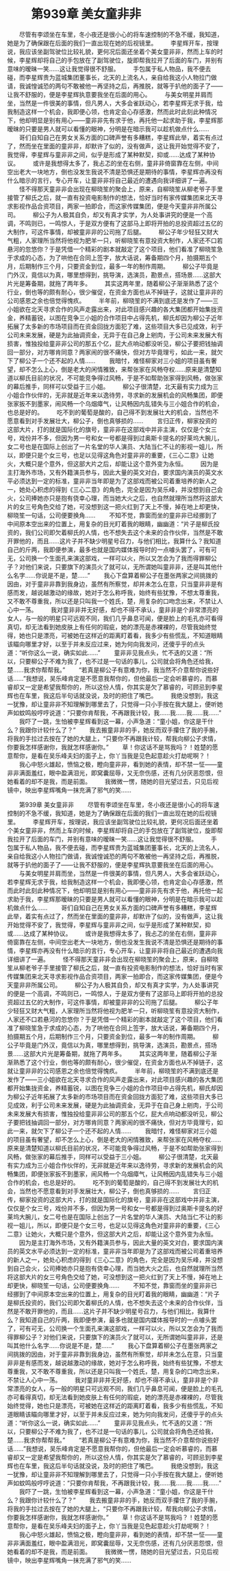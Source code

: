 # 　　第939章 美女童非非
　　尽管有李颂坐在车里，冬小夜还是很小心的将车速控制的不急不缓，我知道，她是为了确保跟在后面的我们一直出现在她的后视镜里。
　　李星辉开车，按理说，我应该坐副驾驶位比较礼貌，更何况后面还坐着个美女童非非，然而上车的时候，李星辉却将自己的手包放在了副驾驶位，旋即帮我拉开了后面的车门，并别有意味的暧昧一笑……这让我觉得很不舒服。
　　手包属于私人物品，我不便去碰，而李星辉贵为蓝城集团董事长，北天的上流名人，亲自给我这小人物拉门做请，我诚惶诚恐的两句不敢被他一再坚持之后，再推脱，就等于扒他的面子了——让我不舒服的，便是李星辉执意要我坐在后面的用心。
　　与美女明星并肩而坐，当然是一件很美的事情，但凡男人，大多会雀跃动心，若李星辉无求于我，给我制造这样一个机会，我即便心领，也肯定会心存感激，然而此时此刻此种情况下，他却明显是别有用心——童非非先有求于他，再托他一起求助于我，李星辉那暧昧的只要是男人就可以看懂的眼神，分明是在暗示我可以趁机做点什么……
　　哥们自知自己在男女关系方面的口碑声誉有多糟糕，李星辉此举，着实有点过了，然而坐在里面的童非非，却默许了似的，没有做声，这让我开始觉得不安了，我觉得，李星辉与童非非之间，似乎是形成了某种默契，抑或……达成了某种协议。
　　或许是我想得太多了，我忐忑的坐在右侧，童非非倚窗靠在左侧，中间空出老大一块地方，倒也没发生我说不清是恐惧还是期待的事情，李星辉亦再没有什么暗示的言行，专心开车，让童非非将自己最近的遭遇向我详细讲了一遍。
　　怪不得那天童非非会出现在柳晓笙的聚会上，原来，自柳晓笙从柳老爷子手里接管了柳氏之后，就一直有投资电影制作的想法，恰好当时有家传媒集团来北天寻求影视作品合资项目，两家一拍即合，而这家传媒集团，便是今天童非非所属公司。
　　柳公子为人极其自负，却又有真才实学，为人处事讲究的便是一个高调，不鸣则已，一鸣惊人，于是双方便有了这部马上即将开拍的总投资超过五亿的大制作，可这件事情，却被童非非的公司拖了后腿。
　　柳公子年少轻狂又财大气粗，人家理所当然将他视为肥羊一只，听柳晓笙有意投资大制作，人家还不口若悬河的忽悠你？于是凭借一个精彩的剧本就敲定了这个项目，他们看准了柳晓笙急于求成的心态，为了哄他在合同上签字，放大话说，筹备期四个月，拍摄期五个月，后期制作三个月，只要资金到位，最多一年的制作周期。
　　柳公子毕竟是门外汉，竟信以为真，哪里想得到，挑导演，选演员，勘景点，搭场景……这部大片光是筹备期，就拖了两年多。
　　其实这两年里，随着柳公子渐渐熟悉了这个行业，倒也等的颇有耐心，很少催促，在资金方面也从不掉链子，这就让童非非的公司感恩之余也倍觉得愧疚。
　　半年前，柳晓笙的不满到底还是发作了——三小姐欲在北天寻求合作的风声走露出来，对此项目感兴趣的各大集团都开始集拢资金，养精蓄锐，以图在竞争三小姐的合作项目中占得先机，柳氏却因为柳公子近年拓展了太多新的市场项目而在资金回拢方面犯了难，这些项目大多已见成效，利于公司未来发展，硬是为此抽调资金，无异于在自己身上剜肉，于公司未来发展大有损害，惟独投给童非非公司的那五个亿，屁大点响动都没听见，柳公子要把钱抽调回一部分，对方哪肯同意？两家闹的很不痛快，但对方毕竟理亏，如此一来，就欠下了柳公子一个还不起的人情……
　　我暗忖，难怪柳家对三小姐的项目虽有奢望，却不怎么上心，倒是老大的闲情雅致，来帮张家在风畅夺权……原来是清楚知道以柳氏目前的状况，不可能竞争得过风畅，于是不如帮助张家得到风畅，做张家的幕后推手，同样可以受益于三小姐。
　　柳公子很清楚，北天最有实力成为三小姐合作伙伴的，无非就是近年来以逸待劳，寻求新的发展机会的风畅集团，即便张家扳不到墨家，闹风畅一个乌烟瘴气，让风畅因内乱错失与三小姐合作的机会，也总是好的。
　　吃不到的葡萄是酸的，自己得不到发展壮大的机会，当然也不愿意看到对手发展壮大，柳公子，倒也真够损的……
　　言归正传，柳家投资的这部大片，打的就是国际化的旗号，童非非在这部戏中并非主演，仅仅是个女三号，戏份并不多，但因为男一号和女一号都是得到过奥斯卡提名的好莱坞大腕儿，女二号也是在国际上创出了一片名堂的华人演员、大陆当仁不让的影视一姐儿，所以，即便只是个女三号，也足以见得这角色对童非非的重要，《三心二意》让她火，大概只是个意外，但这部大片之后，却能让这个意外变为永恒。
　　因为是主打海外市场，又有外籍演员参与，因此大量的英文对白，要求国内演员的英文水平必须达到一定的标准，童非非当年即是为了这部戏而被公司着重培养的新人之一，她处心积虑的得到《三心二意》的角色，完全是因为吴乐峰，并没想到自己会火，公司捧她亦只是抱有侥幸心理，而当她大火之后，也自然就理所当然将这部大片的女三号角色交给了她，可没想到这一把火红到了天上不慢，掉在地上却更快，柳晓笙一句话，公司便要换角……
　　不知不觉，靠窗而坐的童非非已经挪到了中间原本空出来的位置上，用复杂的目光盯着我的眼睛，幽幽道：“片子是柳氏投资的，我们公司即欠着柳氏的人情，也不想失去这个未来的合作伙伴，当然是不敢开罪他的，而且……这片子并不缺少明星号召力，与他们相比，我算什么？我知道自己的斤两，我即便参演，最多也就是国内媒体报导时的一点噱头罢了，可有可无，公司换一个生面孔来演这部戏，一样可以火，所以又怎会为了我而得罪柳公子？对他们来说，只要旗下的演员火了就可以，无所谓她叫童非非，还是叫其他什么名字……你说是不是，楚……”
　　我心下盘算着柳公子在墨张两家之间挑拨的因由，对于童非非靠到我身边，虽然有所察觉，却并未怎么在意，只当童非非是有感而发，越说越激动的缘故，她对于怎么称呼我，始终有些犹豫，不想太尊重我，又不敢不尊重我，所以还是只叫我一个姓氏，楚，用复杂的口吻念出来，不禁让人心中一荡。
　　我对童非非并无好感，却也不得不承认，童非非是个非常漂亮的女人，与一般的明星只可远观不同，我们几乎鼻息可闻，便是脸上的毛孔亦可看得真切，却无法看到她皮肤上有任何的瑕疵，她的漂亮是赤裸裸的，尽管我始终觉得，她也只是漂亮，可被她在这样近的距离盯着看，我多少有些慌乱，不知道眼睛该瞄向哪里才好，以至于并未反应过来，她为何向我发问，还傻乎乎的点头道：“听你这么一说，确实如此……”
　　童非非见我点头，忙不迭的又道：“所以，只要柳公子不难为我了，也不过是一句话的事儿，公司就会将角色还给我，楚……我求你帮帮我。”
　　“若真是柳公子有意难为你，我当然不介意帮你说些好话……”我想说，吴乐峰肯定是不愿意我帮你的，但他最后一定会听慕睿的，而慕睿却又一定是希望我帮你的，所以这份人情，你其实是欠了慕睿的，可顾忌到李星辉也在车里，我这后半句话就没说，及时的把住了嘴巴。
　　我绝没想到，我这一犹豫，却让童非非不知理解到哪里去了，只觉得一只小手按在我大腿上，便听她声如蚊鸣般哼哼说道：“只要你肯帮我，不再跟我计较，我……我……我……我……”
　　我吓了一跳，生怕被李星辉看到这一幕，小声急道：“童小姐，你这是干什么？我跟你计较什么了？”
　　我去搬童非非的手，她反而双手攥住了我的手腕，将我的手拉过去按在了她的大腿上，“只要你不再跟我计较，帮我向柳公子求情，你要我怎样感谢你，我就怎样感谢你。”
　　草！你这话不是骂我吗？！姓楚的愿意帮你，是看在吴乐峰夫妇的面子上，你丫当我是见色起意趁火打劫呢啊？！
　　我心中怒火雄起，愤恼之极，瞪向童非非，看到她的表情，却不禁一怔——童非非满面羞红，眼中盈满泪光，即窝囊屈辱，又无奈伤感，还有几分厌恶怨恨，但她看着的却不是我，而是前面。
　　我微微一愣，随她的目光望过去，只见后视镜中，映出李星辉嘴角一抹充满了邪气的笑……

　　第939章 美女童非非
　　尽管有李颂坐在车里，冬小夜还是很小心的将车速控制的不急不缓，我知道，她是为了确保跟在后面的我们一直出现在她的后视镜里。
　　李星辉开车，按理说，我应该坐副驾驶位比较礼貌，更何况后面还坐着个美女童非非，然而上车的时候，李星辉却将自己的手包放在了副驾驶位，旋即帮我拉开了后面的车门，并别有意味的暧昧一笑……这让我觉得很不舒服。
　　手包属于私人物品，我不便去碰，而李星辉贵为蓝城集团董事长，北天的上流名人，亲自给我这小人物拉门做请，我诚惶诚恐的两句不敢被他一再坚持之后，再推脱，就等于扒他的面子了——让我不舒服的，便是李星辉执意要我坐在后面的用心。
　　与美女明星并肩而坐，当然是一件很美的事情，但凡男人，大多会雀跃动心，若李星辉无求于我，给我制造这样一个机会，我即便心领，也肯定会心存感激，然而此时此刻此种情况下，他却明显是别有用心——童非非先有求于他，再托他一起求助于我，李星辉那暧昧的只要是男人就可以看懂的眼神，分明是在暗示我可以趁机做点什么……
　　哥们自知自己在男女关系方面的口碑声誉有多糟糕，李星辉此举，着实有点过了，然而坐在里面的童非非，却默许了似的，没有做声，这让我开始觉得不安了，我觉得，李星辉与童非非之间，似乎是形成了某种默契，抑或……达成了某种协议。
　　或许是我想得太多了，我忐忑的坐在右侧，童非非倚窗靠在左侧，中间空出老大一块地方，倒也没发生我说不清是恐惧还是期待的事情，李星辉亦再没有什么暗示的言行，专心开车，让童非非将自己最近的遭遇向我详细讲了一遍。
　　怪不得那天童非非会出现在柳晓笙的聚会上，原来，自柳晓笙从柳老爷子手里接管了柳氏之后，就一直有投资电影制作的想法，恰好当时有家传媒集团来北天寻求影视作品合资项目，两家一拍即合，而这家传媒集团，便是今天童非非所属公司。
　　柳公子为人极其自负，却又有真才实学，为人处事讲究的便是一个高调，不鸣则已，一鸣惊人，于是双方便有了这部马上即将开拍的总投资超过五亿的大制作，可这件事情，却被童非非的公司拖了后腿。
　　柳公子年少轻狂又财大气粗，人家理所当然将他视为肥羊一只，听柳晓笙有意投资大制作，人家还不口若悬河的忽悠你？于是凭借一个精彩的剧本就敲定了这个项目，他们看准了柳晓笙急于求成的心态，为了哄他在合同上签字，放大话说，筹备期四个月，拍摄期五个月，后期制作三个月，只要资金到位，最多一年的制作周期。
　　柳公子毕竟是门外汉，竟信以为真，哪里想得到，挑导演，选演员，勘景点，搭场景……这部大片光是筹备期，就拖了两年多。
　　其实这两年里，随着柳公子渐渐熟悉了这个行业，倒也等的颇有耐心，很少催促，在资金方面也从不掉链子，这就让童非非的公司感恩之余也倍觉得愧疚。
　　半年前，柳晓笙的不满到底还是发作了——三小姐欲在北天寻求合作的风声走露出来，对此项目感兴趣的各大集团都开始集拢资金，养精蓄锐，以图在竞争三小姐的合作项目中占得先机，柳氏却因为柳公子近年拓展了太多新的市场项目而在资金回拢方面犯了难，这些项目大多已见成效，利于公司未来发展，硬是为此抽调资金，无异于在自己身上剜肉，于公司未来发展大有损害，惟独投给童非非公司的那五个亿，屁大点响动都没听见，柳公子要把钱抽调回一部分，对方哪肯同意？两家闹的很不痛快，但对方毕竟理亏，如此一来，就欠下了柳公子一个还不起的人情……
　　我暗忖，难怪柳家对三小姐的项目虽有奢望，却不怎么上心，倒是老大的闲情雅致，来帮张家在风畅夺权……原来是清楚知道以柳氏目前的状况，不可能竞争得过风畅，于是不如帮助张家得到风畅，做张家的幕后推手，同样可以受益于三小姐。
　　柳公子很清楚，北天最有实力成为三小姐合作伙伴的，无非就是近年来以逸待劳，寻求新的发展机会的风畅集团，即便张家扳不到墨家，闹风畅一个乌烟瘴气，让风畅因内乱错失与三小姐合作的机会，也总是好的。
　　吃不到的葡萄是酸的，自己得不到发展壮大的机会，当然也不愿意看到对手发展壮大，柳公子，倒也真够损的……
　　言归正传，柳家投资的这部大片，打的就是国际化的旗号，童非非在这部戏中并非主演，仅仅是个女三号，戏份并不多，但因为男一号和女一号都是得到过奥斯卡提名的好莱坞大腕儿，女二号也是在国际上创出了一片名堂的华人演员、大陆当仁不让的影视一姐儿，所以，即便只是个女三号，也足以见得这角色对童非非的重要，《三心二意》让她火，大概只是个意外，但这部大片之后，却能让这个意外变为永恒。
　　因为是主打海外市场，又有外籍演员参与，因此大量的英文对白，要求国内演员的英文水平必须达到一定的标准，童非非当年即是为了这部戏而被公司着重培养的新人之一，她处心积虑的得到《三心二意》的角色，完全是因为吴乐峰，并没想到自己会火，公司捧她亦只是抱有侥幸心理，而当她大火之后，也自然就理所当然将这部大片的女三号角色交给了她，可没想到这一把火红到了天上不慢，掉在地上却更快，柳晓笙一句话，公司便要换角……
　　不知不觉，靠窗而坐的童非非已经挪到了中间原本空出来的位置上，用复杂的目光盯着我的眼睛，幽幽道：“片子是柳氏投资的，我们公司即欠着柳氏的人情，也不想失去这个未来的合作伙伴，当然是不敢开罪他的，而且……这片子并不缺少明星号召力，与他们相比，我算什么？我知道自己的斤两，我即便参演，最多也就是国内媒体报导时的一点噱头罢了，可有可无，公司换一个生面孔来演这部戏，一样可以火，所以又怎会为了我而得罪柳公子？对他们来说，只要旗下的演员火了就可以，无所谓她叫童非非，还是叫其他什么名字……你说是不是，楚……”
　　我心下盘算着柳公子在墨张两家之间挑拨的因由，对于童非非靠到我身边，虽然有所察觉，却并未怎么在意，只当童非非是有感而发，越说越激动的缘故，她对于怎么称呼我，始终有些犹豫，不想太尊重我，又不敢不尊重我，所以还是只叫我一个姓氏，楚，用复杂的口吻念出来，不禁让人心中一荡。
　　我对童非非并无好感，却也不得不承认，童非非是个非常漂亮的女人，与一般的明星只可远观不同，我们几乎鼻息可闻，便是脸上的毛孔亦可看得真切，却无法看到她皮肤上有任何的瑕疵，她的漂亮是赤裸裸的，尽管我始终觉得，她也只是漂亮，可被她在这样近的距离盯着看，我多少有些慌乱，不知道眼睛该瞄向哪里才好，以至于并未反应过来，她为何向我发问，还傻乎乎的点头道：“听你这么一说，确实如此……”
　　童非非见我点头，忙不迭的又道：“所以，只要柳公子不难为我了，也不过是一句话的事儿，公司就会将角色还给我，楚……我求你帮帮我。”
　　“若真是柳公子有意难为你，我当然不介意帮你说些好话……”我想说，吴乐峰肯定是不愿意我帮你的，但他最后一定会听慕睿的，而慕睿却又一定是希望我帮你的，所以这份人情，你其实是欠了慕睿的，可顾忌到李星辉也在车里，我这后半句话就没说，及时的把住了嘴巴。
　　我绝没想到，我这一犹豫，却让童非非不知理解到哪里去了，只觉得一只小手按在我大腿上，便听她声如蚊鸣般哼哼说道：“只要你肯帮我，不再跟我计较，我……我……我……我……”
　　我吓了一跳，生怕被李星辉看到这一幕，小声急道：“童小姐，你这是干什么？我跟你计较什么了？”
　　我去搬童非非的手，她反而双手攥住了我的手腕，将我的手拉过去按在了她的大腿上，“只要你不再跟我计较，帮我向柳公子求情，你要我怎样感谢你，我就怎样感谢你。”
　　草！你这话不是骂我吗？！姓楚的愿意帮你，是看在吴乐峰夫妇的面子上，你丫当我是见色起意趁火打劫呢啊？！
　　我心中怒火雄起，愤恼之极，瞪向童非非，看到她的表情，却不禁一怔——童非非满面羞红，眼中盈满泪光，即窝囊屈辱，又无奈伤感，还有几分厌恶怨恨，但她看着的却不是我，而是前面。
　　我微微一愣，随她的目光望过去，只见后视镜中，映出李星辉嘴角一抹充满了邪气的笑……
